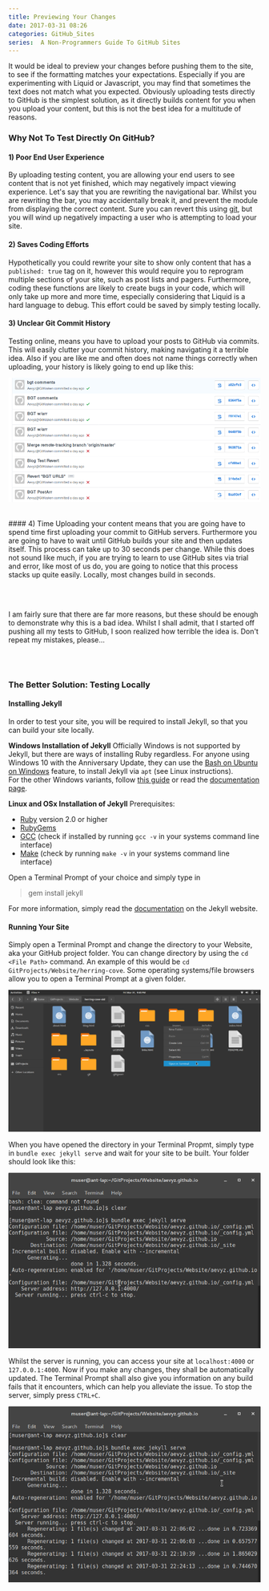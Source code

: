 ```yaml
---
title: Previewing Your Changes
date: 2017-03-31 08:26
categories: GitHub_Sites
series:  A Non-Programmers Guide To GitHub Sites
---
```

It would be ideal to preview your changes before pushing them to the site, to see if the formatting matches your expectations. Especially if you are experimenting with Liquid or Javascript, you may find that sometimes the text does not match what you expected. Obviously uploading tests directly to GitHub is the simplest solution, as it directly builds content for you when you upload your content, but this is not the best idea for a multitude of reasons.

### Why Not To Test Directly On GitHub?
#### 1) Poor End User Experience
By uploading testing content, you are allowing your end users to see content that is not yet finished, which may negatively impact viewing experience. Let's say that you are rewriting the navigational bar. Whilst you are rewriting the bar, you may accidentally break it, and prevent the module from displaying the correct content. Sure you can revert this using [git](https://support.gitkraken.com/working-with-files/commits), but you will wind up negatively impacting a user who is attempting to load your site.

#### 2) Saves Coding Efforts
Hypothetically you could rewrite your site to show only content that has a `published: true` tag on it, however this would require you to reprogram multiple sections of your site, such as post lists and pagers. Furthermore, coding these functions are likely to create bugs in your code, which will only take up more and more time, especially considering that Liquid is a hard language to debug. This effort could be saved by simply testing locally.

#### 3) Unclear Git Commit History
Testing online, means you have to upload your posts to GitHub via commits. This will easily clutter your commit history, making navigating it a terrible idea. Also if you are like me and often does not name things correctly when uploading, your history is likely going to end up like this:

![Bad Github Commit History](/images/tutorial/commit-history.png "A Very Bad GitHub Commit History")

<br>
#### 4) Time
Uploading your content means that you are going have to spend time first uploading your commit to GitHub servers. Furthermore you are going to have to wait until GitHub builds your site and then updates itself. This process can take up to 30 seconds per change. While this does not sound like much, if you are trying to learn to use GitHub sites via trial and error, like most of us do, you are going to notice that this process stacks up quite easily. Locally, most changes build in seconds.

<br><br>

I am fairly sure that there are far more reasons, but these should be enough to demonstrate why this is a bad idea. Whilst I shall admit, that I started off pushing all my tests to GitHub, I soon realized how terrible the idea is. Don't repeat my mistakes, please...

<br><br>
### <a name="test-local"></a>The Better Solution: Testing Locally

#### Installing Jekyll
In order to test your site, you will be required to install Jekyll, so that you can build your site locally.

__Windows Installation of Jekyll__
Officially Windows is not supported by Jekyll, but there are ways of installing Ruby regardless. For anyone using Windows 10 with the Anniversary Update, they can use the [Bash on Ubuntu on Windows](https://msdn.microsoft.com/en-us/commandline/wsl/about?f=255&MSPPError=-2147217396) feature, to install Jekyll via `apt` (see Linux instructions). <br> For the other Windows variants, follow [this guide](https://davidburela.wordpress.com/2015/11/28/easily-install-jekyll-on-windows-with-3-command-prompt-entries-and-chocolatey/) or read the [documentation page](https://jekyllrb.com/docs/installation/).

__Linux and OSx Installation of Jekyll__
Prerequisites:
* [Ruby](https://www.ruby-lang.org/en/downloads/) version 2.0 or higher
* [RubyGems](https://rubygems.org/pages/download)
* [GCC](https://gcc.gnu.org/install/) (check if installed by running `gcc -v` in your systems command line interface)
* [Make](https://www.gnu.org/software/make/) (check by running `make -v` in your systems command line interface)

Open a Terminal Prompt of your choice and simply type in
>gem install jekyll

For more information, simply read the [documentation](https://jekyllrb.com/docs/installation/) on the Jekyll website.

#### Running Your Site
Simply open a Terminal Prompt and change the directory to your Website, aka your GitHub project folder. You can change directory by using the `cd <File Path>` command. An example of this would be `cd GitProjects/Website/herring-cove`.
Some operating systems/file browsers allow you to open a Terminal Prompt at a given folder.

![Right Click to Open in Terminal](/images/tutorial/open-in-terminal.png "An Example in the Antergos File Browser")

When you have opened the directory in your Terminal Propmt, simply type in `bundle exec jekyll serve` and wait for your site to be built. Your folder should look like this:

![Terminal when Ruby is launched](/images/tutorial/jekyll-serve.png "After Executing Command")

Whilst the server is running, you can access your site at `localhost:4000` or `127.0.0.1:4000`. Now if you make any changes, they shall be automatically updated. The Terminal Prompt shall also give you information on any build fails that it encounters, which can help you alleviate the issue. To stop the server, simply press `CTRL+C`.

![Terminal when changes are made](/images/tutorial/jekyll-file-regeneration.png "Jekyll when files are altered")
